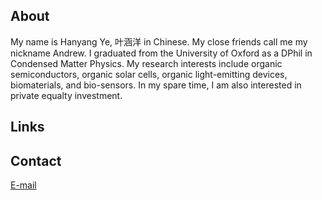 ## About



My name is Hanyang Ye, 叶涵洋 in Chinese. My close friends call me my nickname Andrew. I graduated from the University of Oxford as a DPhil in Condensed Matter Physics. My research interests include organic semiconductors, organic solar cells, organic light-emitting devices, biomaterials, and bio-sensors. In my spare time, I am also interested in private equalty investment. 

## Links



## Contact

[E-mail](yhyandrew@163.com)
